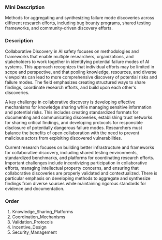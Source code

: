 ### Mini Description

Methods for aggregating and synthesizing failure mode discoveries across different research efforts, including bug bounty programs, shared testing frameworks, and community-driven discovery efforts.

### Description

Collaborative Discovery in AI safety focuses on methodologies and frameworks that enable multiple researchers, organizations, and stakeholders to work together in identifying potential failure modes of AI systems. This approach recognizes that individual efforts may be limited in scope and perspective, and that pooling knowledge, resources, and diverse viewpoints can lead to more comprehensive discovery of potential risks and failure modes. The field emphasizes creating structured ways to share findings, coordinate research efforts, and build upon each other's discoveries.

A key challenge in collaborative discovery is developing effective mechanisms for knowledge sharing while managing sensitive information and potential risks. This includes creating standardized formats for documenting and communicating discoveries, establishing trust networks for sharing critical findings, and developing protocols for responsible disclosure of potentially dangerous failure modes. Researchers must balance the benefits of open collaboration with the need to prevent malicious actors from exploiting discovered vulnerabilities.

Current research focuses on building better infrastructure and frameworks for collaborative discovery, including shared testing environments, standardized benchmarks, and platforms for coordinating research efforts. Important challenges include incentivizing participation in collaborative efforts, managing intellectual property concerns, and ensuring that collaborative discoveries are properly validated and contextualized. There is particular emphasis on developing methods to aggregate and synthesize findings from diverse sources while maintaining rigorous standards for evidence and documentation.

### Order

1. Knowledge_Sharing_Platforms
2. Coordination_Mechanisms
3. Validation_Protocols
4. Incentive_Design
5. Security_Management
